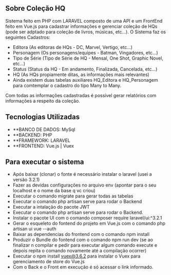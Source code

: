 ## Sobre Coleção HQ

Sistema feito em PHP com LARAVEL composto de uma API e um FrontEnd feito em Vue.js para cadastrar informações e gerenciar coleção de HQs (pode ser adptado para coleção de livros, músicas, etc...).
O Sistema faz os seguintes Cadastros:

- Editora (As editoras de HQs - DC, Marvel, Vertigo, etc...)
- Personagem (Os personagens/equipes - Batman, Vingadores, etc...)
- Tipo de Série (Tipo de Série de HQ - Mensal, One Shot, Graphic Novel, etc...)
- Status (Status da HQ - Em andamento, Finalizada, Cancelada, etc...)
- HQ (As HQs propiamente ditas, as informações mais relevantes)
- Ainda existem duas tabelas auxiliares HQ_Editora e HQ_Personagem para comtemplar o cadastro do tipo Many to Many.

Com todas as informações cadastradas é possível gerar relatórios com informações a respeito da coleção.
  
## Tecnologias Utilizadas

- **BANCO DE DADOS: MySql
- **BACKEND: PHP
- **FRAMEWORK: LARAVEL
- **FRONTEND: Vue.js | Vuex

## Para executar o sistema

- Após baixar (clonar) o fonte é necessário instalar o laravel (usei a versão 3.2.1)
- Fazer as devidas configurações no arquivo env (apontar para o seu localhost e o nome da base q vc criou)
- Executar o comando migrate para gerar todas as tabelas
- Executar o comando php artisan serve para rodar o Backend
- Executar a intalação do pacote JWT
- Executar o comando php artisan serve para rodar o Backend.
- Instalar o pacote UI com o comando composer require laravel/ui:^3.2.1
- Gerar o esqueleto do fontend do projeto em Vue.js com o comando php artisan ui vue --auth
- Baixar as dependencias do frontend com o comando npm install
- Produzir o Bundle do fontend com o comando npm run dev (se ao finalizar n compilar e pedir para executar algum comando execute e depois repita o comando novamente até a compilação ocorrer)
- Executar o npm install vuex@3.6.2 para instalar o Vuex para gerenciamento de store do Vue.js
- Com o Back e o Front em execução é só acessar o link informado.
